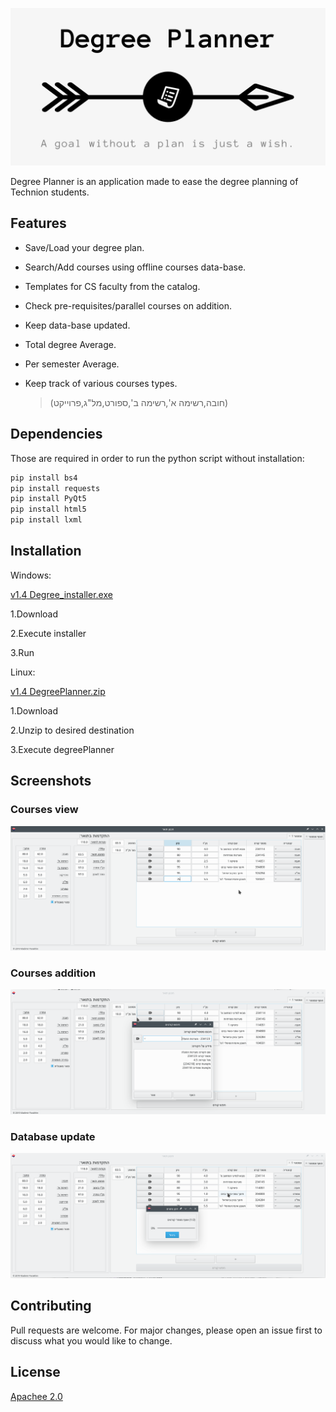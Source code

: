 ![](/images/github_cover.png)

Degree Planner is an application made to ease the degree planning of Technion students.

## Features

- Save/Load your degree plan.

- Search/Add courses using offline courses data-base.

- Templates for CS faculty from the catalog.

- Check pre-requisites/parallel courses on addition.

- Keep data-base updated.

- Total degree Average.

- Per semester Average.

- Keep track of various courses types.

    >(חובה,רשימה א',רשימה ב',ספורט,מל"ג,פרוייקט)
   
## Dependencies
Those are required in order to run the python script without installation:
```bash
pip install bs4
pip install requests
pip install PyQt5
pip install html5
pip install lxml
```

## Installation

Windows:

[v1.4 Degree_installer.exe](https://github.com/Vladimir-pa/Degree-Planer/releases/download/1.4/dp_install.exe)

1.Download

2.Execute installer

3.Run

Linux:

[v1.4 DegreePlanner.zip](https://github.com/Vladimir-pa/Degree-Planer/releases/download/1.4/degreePlanner.zip)

1.Download

2.Unzip to desired destination

3.Execute degreePlanner 

## Screenshots

### Courses view
![](/images/screen/screen_main_window.png)

### Courses addition
![](/images/screen/screen_search.png)

### Database update
![](/images/screen/screen_update.png)


## Contributing
Pull requests are welcome. For major changes, please open an issue first to discuss what you would like to change.


## License
[Apachee 2.0](https://www.apache.org/licenses/LICENSE-2.0.txt)
